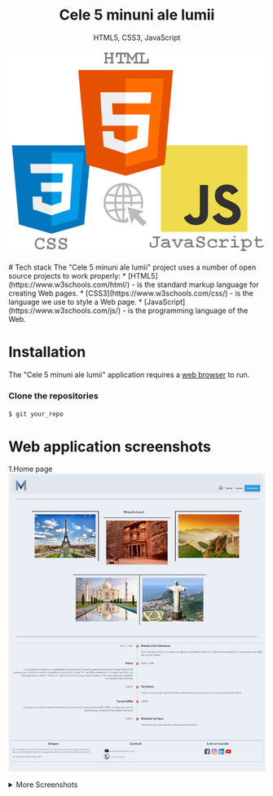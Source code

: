 <h1 align="center">
Cele 5 minuni ale lumii
</h1>
<p align="center">
HTML5, CSS3, JavaScript
</p>
<p align="center">
<img src="https://github.com/MihaiCMA/world-wonders/blob/main/logo.png" />
</p>
# Tech stack
The "Cele 5 minuni ale lumii" project uses a number of open source projects to work properly:
* [HTML5](https://www.w3schools.com/html/) - is the standard markup language for creating Web pages.
* [CSS3](https://www.w3schools.com/css/) - is the language we use to style a Web page.
* [JavaScript](https://www.w3schools.com/js/) - is the programming language of the Web.

# Installation
The "Cele 5 minuni ale lumii" application requires a [web browser](https://en.wikipedia.org/wiki/Web_browser) to run.

### Clone the repositories
```sh
$ git your_repo
```

# Web application screenshots 

1.Home page
<img src="https://github.com/MihaiCMA/world-wonders/blob/main/screenshots/1.Home.png" />

<details>
  <summary>More Screenshots</summary>
  2.Turism
  <img src="https://github.com/MihaiCMA/world-wonders/blob/main/screenshots/2.Turism.png" />

  3.Contact
  <img src="https://github.com/MihaiCMA/world-wonders/blob/main/screenshots/3.Contact.png" />

  4.Taj Mahal Page
  <img src="https://github.com/MihaiCMA/world-wonders/blob/main/screenshots/4.Taj_Mahal.png" />

  5.Taj Mahal Details Page
  <img src="https://github.com/MihaiCMA/world-wonders/blob/main/screenshots/5.Taj_Mahal_Details.png" />
</details>
